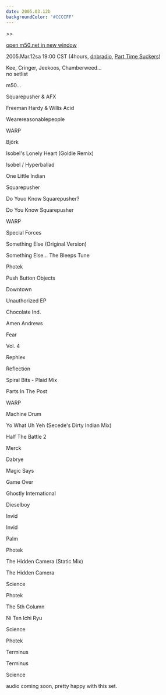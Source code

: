 ```yaml
---
date: 2005.03.12b
backgroundColor: '#CCCCFF'
---
```


\>>

[open m50.net in new window](http://m50.net/)

2005.Mar.12sa 19:00 CST (4hours, [dnbradio](http://www.dnbradio.com/), [Part Time Suckers](http://www.parttimesuckers.com/))

Kee, Cringer, Jeekoos, Chamberweed...  
no setlist  

m50...  

Squarepusher & AFX

Freeman Hardy & Willis Acid

Wearereasonablepeople

WARP

Björk

Isobel's Lonely Heart (Goldie Remix)

Isobel / Hyperballad

One Little Indian

Squarepusher

Do Youo Know Squarepusher?

Do You Know Squarepusher

WARP

Special Forces

Something Else (Original Version)

Something Else... The Bleeps Tune

Photek

Push Button Objects

Downtown

Unauthorized EP

Chocolate Ind.

Amen Andrews

Fear

Vol. 4

Rephlex

Reflection

Spiral Bits - Plaid Mix

Parts In The Post

WARP

Machine Drum

Yo What Uh Yeh (Secede's Dirty Indian Mix)

Half The Battle 2

Merck

Dabrye

Magic Says

Game Over

Ghostly International

Dieselboy

Invid

Invid

Palm

Photek

The Hidden Camera (Static Mix)

The Hidden Camera

Science

Photek

The 5th Column

Ni Ten Ichi Ryu

Science

Photek

Terminus

Terminus

Science

audio coming soon, pretty happy with this set.